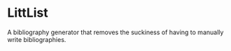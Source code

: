 # LittList
A bibliography generator that removes the suckiness of having to manually write bibliographies.
